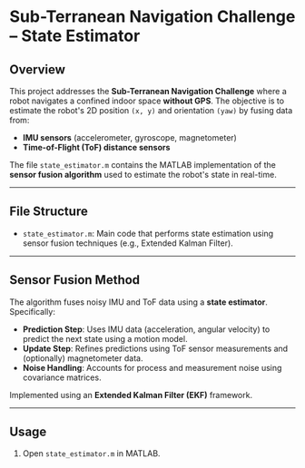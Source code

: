 # Sub-Terranean Navigation Challenge – State Estimator

## Overview

This project addresses the **Sub-Terranean Navigation Challenge** where a robot navigates a confined indoor space **without GPS**. The objective is to estimate the robot's 2D position `(x, y)` and orientation `(yaw)` by fusing data from:
- **IMU sensors** (accelerometer, gyroscope, magnetometer)
- **Time-of-Flight (ToF) distance sensors**

The file `state_estimator.m` contains the MATLAB implementation of the **sensor fusion algorithm** used to estimate the robot's state in real-time.

---

## File Structure

- `state_estimator.m`: Main code that performs state estimation using sensor fusion techniques (e.g., Extended Kalman Filter).


---

## Sensor Fusion Method

The algorithm fuses noisy IMU and ToF data using a **state estimator**. Specifically:

- **Prediction Step**: Uses IMU data (acceleration, angular velocity) to predict the next state using a motion model.
- **Update Step**: Refines predictions using ToF sensor measurements and (optionally) magnetometer data.
- **Noise Handling**: Accounts for process and measurement noise using covariance matrices.

Implemented using an **Extended Kalman Filter (EKF)** framework.

---

## Usage

1. Open `state_estimator.m` in MATLAB.

